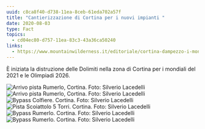 ```yaml
---
uuid: c8ca8f40-d738-11ea-8ceb-61eda702a57f
title: "Cantierizzazione di Cortina per i nuovi impianti "
date: 2020-08-03
type: Fact
topics:
  - cd04ec80-d757-11ea-83c3-43a36ca50240
links:
  - https://www.mountainwilderness.it/editoriale/cortina-dampezzo-i-mondiali-di-sci-alpino-demoliscono-le-montagne-della-fata-delle-dolomiti/
---
```


È iniziata la distruzione delle Dolimiti nella zona di Cortina per i mondiali del 2021 e le Olimpiadi 2026.

<gallery>

<img alt="Arrivo pista Rumerlo, Cortina. Foto: Silverio Lacedelli" title="Arrivo pista Rumerlo, Cortina. Foto: Silverio Lacedelli" src="../../static/media/events/2020-08-03-cantierizzazione-di-cortina-per-i-nuovi-impianti/arrivo-rumerlo-1-2048x1421.jpg" />

<img alt="Arrivo pista Rumerlo, Cortina. Foto: Silverio Lacedelli" title="Arrivo pista Rumerlo, Cortina. Foto: Silverio Lacedelli" src="../../static/media/events/2020-08-03-cantierizzazione-di-cortina-per-i-nuovi-impianti/arrivo-rumerlo-3.jpg" />

<img alt="Bypass Colfiere. Cortina. Foto: Silverio Lacedelli" title="Bypass Colfiere. Cortina. Foto: Silverio Lacedelli" src="../../static/media/events/2020-08-03-cantierizzazione-di-cortina-per-i-nuovi-impianti/bypass-colfiere-5.jpg" />

<img alt="Pista Scoiattolo 5 Torri. Cortina. Foto: Silverio Lacedelli" title="Pista Scoiattolo 5 Torri. Cortina. Foto: Silverio Lacedelli" src="../../static/media/events/2020-08-03-cantierizzazione-di-cortina-per-i-nuovi-impianti/pista-scoiattolo-5-torri-2048x1607.jpg" />

<img alt="Bypass Rumerlo. Cortina. Foto: Silverio Lacedelli" title="Bypass Rumerlo. Cortina. Foto: Silverio Lacedelli" src="../../static/media/articles/2020-08-03-cantierizzazione-di-cortina-per-i-nuovi-impianti/by-pass-rumerlo-1.jpg"  />

<img alt="Bypass Rumerlo. Cortina. Foto: Silverio Lacedelli" title="Bypass Rumerlo. Cortina. Foto: Silverio Lacedelli" src="../../static/media/articles/2020-08-03-cantierizzazione-di-cortina-per-i-nuovi-impianti/by-pass-rumerlo-3.jpg"  />

</gallery>
